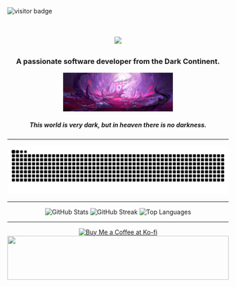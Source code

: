 <img src="https://count.getloli.com/get/@DEMONICCA?theme=rule34" alt="visitor badge" width="120" />

<h1 align="center">
  <img src="https://readme-typing-svg.herokuapp.com/?font=Righteous&size=50&center=true&vCenter=true&width=900&height=70&duration=4000&lines=Hi+There!+👋;+I'm+ILLUMI!" />
</h1>

<h3 align="center">A passionate software developer from the Dark Continent.</h3>

<p align="center">
  <img src="https://github.com/DEMONICCA/DEMONICCA/blob/main/Logo.jpg?raw=true" alt="Logo" width="250"/>
</p>

<h5 align="center"><i>This world is very dark, but in heaven there is no darkness.</i></h5>

---

<div align="center">
  <picture>
    <source media="(prefers-color-scheme: dark)" srcset="https://raw.githubusercontent.com/DEMONICCA/DEMONICCA/output/github-contribution-grid-snake-dark.svg">
    <source media="(prefers-color-scheme: light)" srcset="https://raw.githubusercontent.com/DEMONICCA/DEMONICCA/output/github-contribution-grid-snake.svg">
    <img alt="GitHub contribution snake animation" src="https://raw.githubusercontent.com/DEMONICCA/DEMONICCA/output/github-contribution-grid-snake.svg">
  </picture>
</div>

---

<div align="center">
  <img width="400" src="https://github-readme-stats-salesp07.vercel.app/api?username=DEMONICCA&count_private=true&show_icons=true&theme=nightowl&rank_icon=github&border_radius=10" alt="GitHub Stats" />
  <img width="400" src="https://github-readme-streak-stats-salesp07.vercel.app/?user=DEMONICCA&count_private=true&theme=nightowl&border_radius=10" alt="GitHub Streak" />
  <img width="400" src="https://github-readme-stats-salesp07.vercel.app/api/top-langs/?username=DEMONICCA&hide=HTML&langs_count=8&layout=compact&theme=nightowl&border_radius=10&size_weight=0.5&count_weight=0.5&exclude_repo=github-readme-stats" alt="Top Languages" />
</div>

---

<div align="center">
  <a href="https://ko-fi.com/illumi666" target="_blank">
    <img height="64" style="border:0;" src="https://storage.ko-fi.com/cdn/kofi1.png?v=3" alt="Buy Me a Coffee at Ko-fi" />
  </a>
</div>

<img src="https://raw.githubusercontent.com/matfantinel/matfantinel/master/waves.svg" width="100%" height="100">
